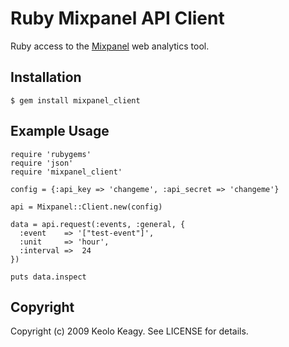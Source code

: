 # Ruby Mixpanel API Client

Ruby access to the [Mixpanel](http://mixpanel.com/) web analytics tool.

## Installation
    $ gem install mixpanel_client

## Example Usage
    require 'rubygems'
    require 'json'
    require 'mixpanel_client'

    config = {:api_key => 'changeme', :api_secret => 'changeme'}

    api = Mixpanel::Client.new(config)

    data = api.request(:events, :general, {
      :event    => '["test-event"]',
      :unit     => 'hour',
      :interval =>  24
    })

    puts data.inspect

## Copyright

Copyright (c) 2009 Keolo Keagy. See LICENSE for details.
